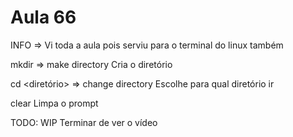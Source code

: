 # Aula 66

INFO => Vi toda a aula pois serviu para o terminal do linux também

mkdir => make directory
  Cria o diretório

cd <diretório> => change directory
  Escolhe para qual diretório ir

clear
  Limpa o prompt

TODO:
WIP
Terminar de ver o vídeo
